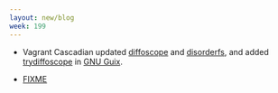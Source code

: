 ```yaml
---
layout: new/blog
week: 199
---
```


* Vagrant Cascadian updated [diffoscope](https://git.savannah.gnu.org/cgit/guix.git/commit/?id=295de8cc1af9afc2683cee332793bff1730bf1b3) and [disorderfs](https://git.savannah.gnu.org/cgit/guix.git/commit/?id=75d12c40f7edd7f3abaada916d1c2018bd3b0d46), and added [trydiffoscope](https://git.savannah.gnu.org/cgit/guix.git/commit/?id=706460a35754a47bf832a40de4f22271e7088226) in [GNU Guix](https://www.gnu.org/software/guix/).

* [FIXME](#848660)
